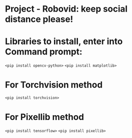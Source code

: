 # Project - Robovid: keep social distance please!

# Libraries to install, enter into Command prompt:
`<pip install opencv-python>`
`<pip install matplotlib>`
# For Torchvision method 
`<pip install torchvision>`
# For Pixellib method
`<pip install tensorflow>`
`<pip install pixellib>`

